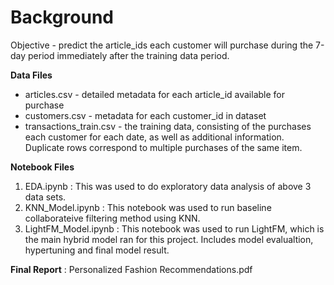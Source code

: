 # Background


Objective - predict the article_ids each customer will purchase during the 7-day period immediately after the training data period.

**Data Files**

* articles.csv - detailed metadata for each article_id available for purchase
* customers.csv - metadata for each customer_id in dataset
* transactions_train.csv - the training data, consisting of the purchases each customer for each date, as     well as additional information. Duplicate rows correspond to multiple purchases of the same item. 


**Notebook Files**
1. EDA.ipynb : This was used to do exploratory data analysis of above 3 data sets.
2. KNN_Model.ipynb : This notebook was used to run baseline collaborateive filtering method using KNN.
3. LightFM_Model.ipynb : This notebook was used to run LightFM, which is the main hybrid model ran for this project. Includes model evalualtion, hypertuning and final model result.


**Final Report** : Personalized Fashion Recommendations.pdf

